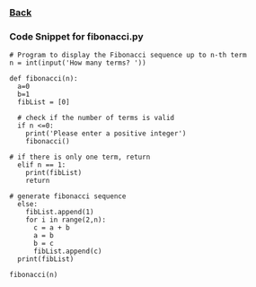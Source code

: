 ### <a href="https://alexd017.github.io/Tri3-IndivRepo/">Back</a>

### Code Snippet for fibonacci.py

    # Program to display the Fibonacci sequence up to n-th term
    n = int(input('How many terms? '))

    def fibonacci(n):
      a=0
      b=1
      fibList = [0]

      # check if the number of terms is valid
      if n <=0:
        print('Please enter a positive integer')
        fibonacci()
    
    # if there is only one term, return 
      elif n == 1:
        print(fibList)
        return

    # generate fibonacci sequence
      else:
        fibList.append(1)
        for i in range(2,n):
          c = a + b
          a = b
          b = c
          fibList.append(c)
      print(fibList)

    fibonacci(n)
